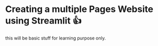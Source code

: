 # Creating a multiple Pages Website using Streamlit 👍
this will be basic stuff for learning purpose only. 